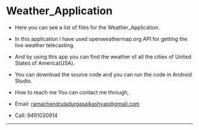 # Weather_Application
- Here you can see a list of files for the Weather_Application.

- In this application I have used openweathermap.org API for getting the live weather telecasting.
- And by using this app you can find the weather of all the cities of United States of America(USA).
- You can download the source code and you can run the code in Android Studio.
- How to reach me You can contact me through,
- Email: ramachandruladurgasaikashyap@gmail.com
- Call: 9491030914
*********************************************************************************************
